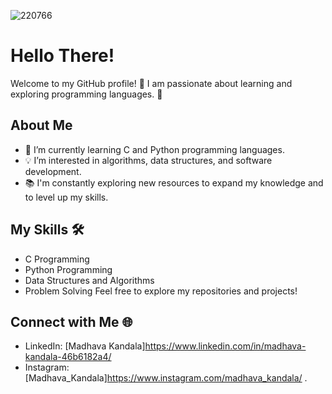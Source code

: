 ![220766](https://github.com/MadhavaKandala/MadhavaKandala/assets/149293303/0f6a1970-d2cf-459f-b4cf-cd272433274d)
# Hello There!
Welcome to my GitHub profile! 🎉 I am passionate about learning and exploring programming languages. 🚀


## About Me
- 🌱 I’m currently learning C and Python programming languages.
- 💡 I’m interested in algorithms, data structures, and software development.
- 📚 I'm constantly exploring new resources to expand my knowledge and to level up my skills.
## My Skills 🛠️
- C Programming
- Python Programming
- Data Structures and Algorithms
- Problem Solving
Feel free to explore my repositories and projects!
## Connect with Me 🌐

- LinkedIn: [Madhava Kandala]https://www.linkedin.com/in/madhava-kandala-46b6182a4/
- Instagram: [Madhava_Kandala]https://www.instagram.com/madhava_kandala/
.
